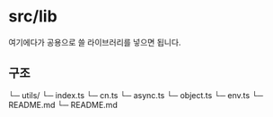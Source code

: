 # src/lib

여기에다가 공용으로 쓸 라이브러리를 넣으면 됩니다.

## 구조

└─ utils/
└─ index.ts
└─ cn.ts
└─ async.ts
└─ object.ts
└─ env.ts
└─ README.md
└─ README.md
